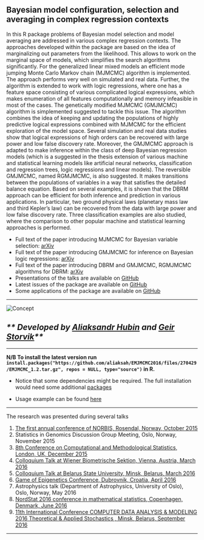 ## Bayesian model configuration, selection and averaging in complex regression contexts


In this R package problems of Bayesian model selection and model averaging are addressed in various complex regression contexts. The approaches developed within the package are based on the idea of marginalizing out parameters from the likelihood. This allows to work on the marginal space of models, which simplifies the search algorithms significantly. For the generalized linear mixed models an efficient mode jumping Monte Carlo Markov chain (MJMCMC) algorithm is implemented. The approach performs very well on simulated and real data. Further, the algorithm is extended to work with logic regressions, where one has a feature space consisting of various complicated logical expressions, which makes enumeration of all features computationally and memory infeasible in most of the cases. The genetically modified MJMCMC (GMJMCMC) algorithm is simplemented suggested to tackle this issue. The algorithm combines the idea of keeping and updating the populations of highly predictive logical expressions combined with MJMCMC for the efficient exploration of the model space. Several simulation and real data studies show that logical expressions of high orders can be recovered with large power and low false discovery rate. Moreover, the GMJMCMC approach is adapted to make inference within the class of deep Bayesian regression models (which is a suggested in the thesis extension of various machine and statistical learning models like artificial neural networks, classification and regression trees, logic regressions and linear models). The reversible GMJMCMC, named RGMJMCMC, is also suggested. It makes transitions between the populations of variables in a way that satisfies the detailed balance equation. Based on several examples, it is shown that the DBRM approach can be efficient for both inference and prediction in various applications. In particular, two ground physical laws (planetary mass law and third Kepler’s law) can be recovered from the data with large power and low false discovery rate. Three classification examples are also studied, where the comparison to other popular machine and statistical learning approaches is performed.

* Full text of the paper introducing MJMCMC for Bayesian variable selection: [arXiv](http://arxiv.org/abs/1604.06398)
* Full text of the paper introducing GMJMCMC for inference on Bayesian logic regressions: [arXiv](https://arxiv.org/abs/1705.07616)
* Full text of the paper introducing DBRM and GMJMCMC, RGMJMCMC algorithms for DBRM: [arXiv](https://arxiv.org/abs/1806.02160)
* Presentations of the talks are available on [GitHub](https://github.com/aliaksah/EMJMCMC2016/tree/master/presentations)
* Latest issues of the package are available on [GitHub](https://github.com/aliaksah/EMJMCMC2016/)
* Some applications of the package are available on [GitHub](https://github.com/aliaksah/EMJMCMC2016/tree/master/examples/)  

***

![Concept](https://raw.githubusercontent.com/aliaksah/EMJMCMC2016/master/illustrations/opt_symmetric.png)

## _** Developed by [Aliaksandr Hubin](http://www.mn.uio.no/math/english/people/aca/aliaksah/) and [Geir Storvik](http://www.mn.uio.no/math/personer/vit/geirs/)**_

***
**N/B To install the latest version run `install.packages("https://github.com/aliaksah/EMJMCMC2016/files/270429/EMJMCMC_1.2.tar.gz", repos = NULL, type="source")` in R.**

* Notice that some dependencies might be required. The full installation would need some additional [packages](https://github.com/aliaksah/EMJMCMC2016/blob/master/examples/install/install.R)

* Usage example can be found [here](https://github.com/aliaksah/EMJMCMC2016/blob/master/examples/US%20Data/mode_jumping_package_class_crime_bas_data_3237.r)

***

The research was presented during several talks

1. [The first annual conference of NORBIS, Rosendal, Norway, October 2015](http://norbis.no/files/2015/03/Full-program-NORBIS-Annual-Meeting.pdf)
2. Statistics in Genomics Discussion Group Meeting, Oslo, Norway, November 2015
3. [8th Conference on Computational and Methodological Statistics, London, UK, December 2015](http://cmstatistics.org/RegistrationsV2/CFE2015/viewSubmission.php?id=1533&token=044snso7ns3q3041q240qr64s2o38p20)
4. [Colloquium Talk at Wiener Biometrische Sektion, Vienna, Austria, March 2016](http://www.meduniwien.ac.at/wbs/kolloquien.html)
5. [Colloquium Talk at Belarus State University, Minsk, Belarus, March 2016](http://www.fpmi.bsu.by/ImgFpmi/Cache/Page/15303.pdf)
6. [Game of Epigenetics Conference, Dubrovnik, Croatia, April 2016](http://goe.irb.hr/Programme/Variable-selection-in-binomial-regression-with-latent-Gaussian-field-models-for-analysis-of-epigenetic-data)
7. Astrophysics talk (Department of Astrophysics, University of Oslo), Oslo, Norway, May 2016
8. [NordStat 2016 conference in mathematical statistics, Copenhagen, Denmark, June 2016](http://nordstat2016.dk/posterabstracts.php#1) 
9. [11th International Conference
COMPUTER DATA ANALYSIS & MODELING 2016
Theoretical & Applied Stochastics
, Minsk, Belarus, September 2016](http://www.cdam.bsu.by/en/sm.aspx?guid=3033)

***
